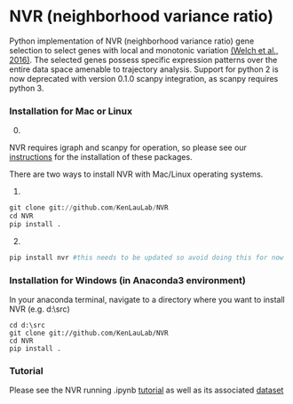 # **NVR (neighborhood variance ratio)**

Python implementation of NVR (neighborhood variance ratio) gene selection to select genes with local and monotonic variation [(Welch et al., 2016)](https://www.ncbi.nlm.nih.gov/pubmed/27215581). The selected genes possess specific expression patterns over the entire data space amenable to trajectory analysis. Support for python 2 is now deprecated with version 0.1.0 scanpy integration, as scanpy requires python 3.

### Installation for Mac or Linux

0. 

NVR requires igraph and scanpy for operation, so please see our [instructions](https://github.com/KenLauLab/pCreode) for the installation of these packages.

There are two ways to install NVR with Mac/Linux operating systems.

1.
```python
git clone git://github.com/KenLauLab/NVR
cd NVR
pip install .
```

2.
```python
pip install nvr #this needs to be updated so avoid doing this for now
```

### Installation for Windows (in Anaconda3 environment)
In your anaconda terminal, navigate to a directory where you want to install NVR (e.g. d:\src)
```
cd d:\src
git clone git://github.com/KenLauLab/NVR
cd NVR
pip install .
```

### Tutorial

Please see the NVR running .ipynb [tutorial](https://github.com/KenLauLab/NVR/blob/master/notebooks/NVR_tutorial.ipynb) as well as its associated [dataset](https://github.com/bobchen1701/NVR/tree/master/data/s1_counts.h5ad)
